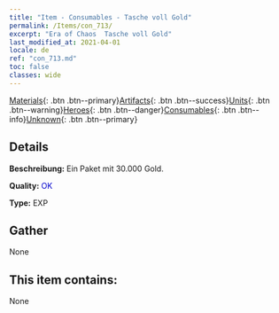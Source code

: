 ```yaml
---
title: "Item - Consumables - Tasche voll Gold"
permalink: /Items/con_713/
excerpt: "Era of Chaos  Tasche voll Gold"
last_modified_at: 2021-04-01
locale: de
ref: "con_713.md"
toc: false
classes: wide
---
```

 [Materials](/de/Items/){: .btn .btn--primary}[Artifacts](/de/Items/Artifacts/){: .btn .btn--success}[Units](/de/Items/Units/){: .btn .btn--warning}[Heroes](/de/Items/Heroes/){: .btn .btn--danger}[Consumables](/de/Items/Consumables/){: .btn .btn--info}[Unknown](/de/Items/Unknown/){: .btn .btn--primary}

## Details
 **Beschreibung:** Ein Paket mit 30.000 Gold.

 **Quality:** <span style="color: #0000CD">OK</span>

 **Type:** EXP

## Gather

  None

## This item contains:

  None

